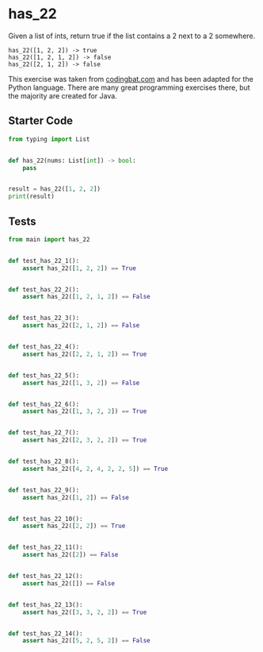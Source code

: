 # has_22





Given a list of ints, return true if the list contains a 2 next to a 2 somewhere.

```
has_22([1, 2, 2]) -> true
has_22([1, 2, 1, 2]) -> false
has_22([2, 1, 2]) -> false
```

This exercise was taken from [codingbat.com](https://codingbat.com/prob/p121853) and has been adapted for the Python language. There are many great programming exercises there, but the majority are created for Java.

## Starter Code
```python
from typing import List


def has_22(nums: List[int]) -> bool:
    pass


result = has_22([1, 2, 2])
print(result)
```

## Tests
```python
from main import has_22


def test_has_22_1():
    assert has_22([1, 2, 2]) == True


def test_has_22_2():
    assert has_22([1, 2, 1, 2]) == False


def test_has_22_3():
    assert has_22([2, 1, 2]) == False


def test_has_22_4():
    assert has_22([2, 2, 1, 2]) == True


def test_has_22_5():
    assert has_22([1, 3, 2]) == False


def test_has_22_6():
    assert has_22([1, 3, 2, 2]) == True


def test_has_22_7():
    assert has_22([2, 3, 2, 2]) == True


def test_has_22_8():
    assert has_22([4, 2, 4, 2, 2, 5]) == True


def test_has_22_9():
    assert has_22([1, 2]) == False


def test_has_22_10():
    assert has_22([2, 2]) == True


def test_has_22_11():
    assert has_22([2]) == False


def test_has_22_12():
    assert has_22([]) == False


def test_has_22_13():
    assert has_22([3, 3, 2, 2]) == True


def test_has_22_14():
    assert has_22([5, 2, 5, 2]) == False
```
